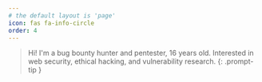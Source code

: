 ```yaml
---
# the default layout is 'page'
icon: fas fa-info-circle
order: 4
---
```


> Hi! I'm a bug bounty hunter and pentester, 16 years old. Interested in web security, ethical hacking, and vulnerability research.
{: .prompt-tip }
